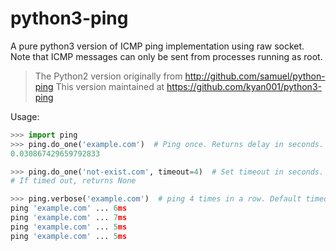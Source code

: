 # python3-ping
A pure python3 version of ICMP ping implementation using raw socket.
Note that ICMP messages can only be sent from processes running as root.

> The Python2 version originally from http://github.com/samuel/python-ping
> This version maintained at https://github.com/kyan001/python3-ping

Usage:
```py
>>> import ping
>>> ping.do_one('example.com')  # Ping once. Returns delay in seconds.
0.030867429659792833

>>> ping.do_one('not-exist.com', timeout=4)  # Set timeout in seconds. Default is 4.
# If timed out, returns None

>>> ping.verbose('example.com')  # ping 4 times in a row. Default timeout=4, count=4
ping 'example.com' ... 6ms
ping 'example.com' ... 7ms
ping 'example.com' ... 5ms
ping 'example.com' ... 5ms
```
